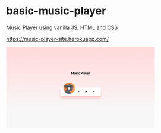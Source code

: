 # basic-music-player
Music Player using vanilla JS, HTML and CSS

https://music-player-site.herokuapp.com/

<img src = '/website-images/img1.png' width = '400'>
